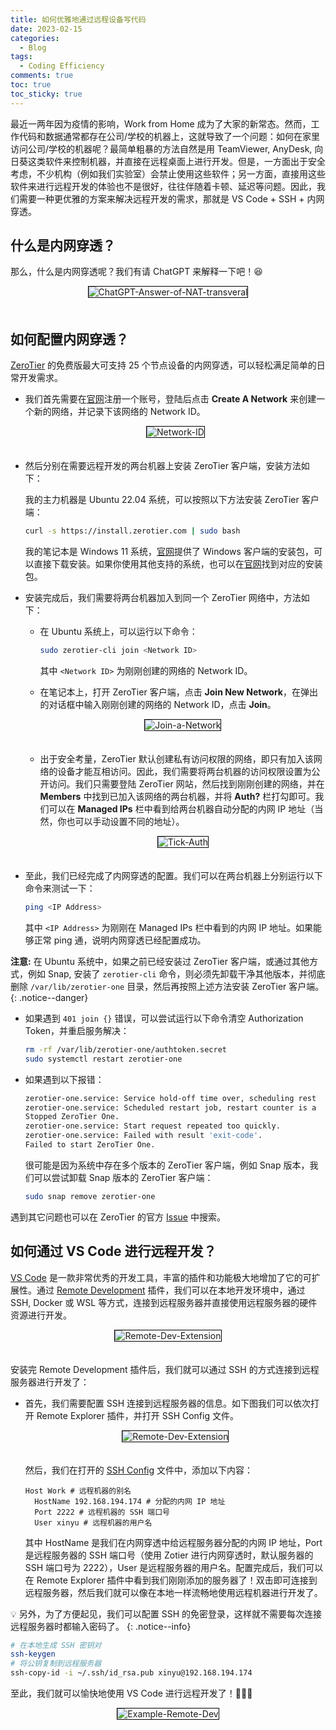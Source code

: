 ```yaml
---
title: 如何优雅地通过远程设备写代码
date: 2023-02-15
categories:
  - Blog
tags:
  - Coding Efficiency
comments: true
toc: true
toc_sticky: true
---
```


最近一两年因为疫情的影响，Work from Home 成为了大家的新常态。然而，工作代码和数据通常都存在公司/学校的机器上，这就导致了一个问题：如何在家里访问公司/学校的机器呢？最简单粗暴的方法自然是用 TeamViewer, AnyDesk, 向日葵这类软件来控制机器，并直接在远程桌面上进行开发。但是，一方面出于安全考虑，不少机构（例如我们实验室）会禁止使用这些软件；另一方面，直接用这些软件来进行远程开发的体验也不是很好，往往伴随着卡顿、延迟等问题。因此，我们需要一种更优雅的方案来解决远程开发的需求，那就是 VS Code + SSH + 内网穿透。

## 什么是内网穿透？

那么，什么是内网穿透呢？我们有请 ChatGPT 来解释一下吧！😆

<div style="text-align:center;">
  <img src="https://user-images.githubusercontent.com/45810070/218642230-8f2b4b57-576b-48b0-8e66-628a9799cecf.png" alt="ChatGPT-Answer-of-NAT-transveral" style="margin-bottom: 20px; border: 1px solid black;">
</div>

## 如何配置内网穿透？

[ZeroTier](https://www.zerotier.com/) 的免费版最大可支持 25 个节点设备的内网穿透，可以轻松满足简单的日常开发需求。

- 我们首先需要在[官网](https://www.zerotier.com/)注册一个账号，登陆后点击 **Create A Network** 来创建一个新的网络，并记录下该网络的 Network ID。

  <div style="text-align:center;">
    <img src="https://user-images.githubusercontent.com/45810070/218676980-7627abcc-8ee9-461b-8a71-da302a463380.jpg" alt="Network-ID" style="margin-bottom: 20px; border: 1px solid black;">
  </div>

- 然后分别在需要远程开发的两台机器上安装 ZeroTier 客户端，安装方法如下：

  我的主力机器是 Ubuntu 22.04 系统，可以按照以下方法安装 ZeroTier 客户端：

  ```bash
  curl -s https://install.zerotier.com | sudo bash
  ```

  我的笔记本是 Windows 11 系统，[官网](https://www.zerotier.com/download/)提供了 Windows 客户端的安装包，可以直接下载安装。如果你使用其他支持的系统，也可以在[官网](https://www.zerotier.com/download/)找到对应的安装包。

- 安装完成后，我们需要将两台机器加入到同一个 ZeroTier 网络中，方法如下：

  - 在 Ubuntu 系统上，可以运行以下命令：

    ```bash
    sudo zerotier-cli join <Network ID>
    ```

    其中 `<Network ID>` 为刚刚创建的网络的 Network ID。

  - 在笔记本上，打开 ZeroTier 客户端，点击 **Join New Network**，在弹出的对话框中输入刚刚创建的网络的 Network ID，点击 **Join**。

    <div style="text-align:center;">
      <img src="https://user-images.githubusercontent.com/45810070/218762377-fcad61c1-dac3-4db5-99cb-75def78a0a5f.png" alt="Join-a-Network" style="margin-bottom: 20px; border: 1px solid black;">
    </div>

  - 出于安全考量，ZeroTier 默认创建私有访问权限的网络，即只有加入该网络的设备才能互相访问。因此，我们需要将两台机器的访问权限设置为公开访问。我们只需要登陆 ZeroTier 网站，然后找到刚刚创建的网络，并在 **Members** 中找到已加入该网络的两台机器，并将 **Auth?** 栏打勾即可。我们可以在 **Managed IPs** 栏中看到给两台机器自动分配的内网 IP 地址（当然，你也可以手动设置不同的地址）。

    <div style="text-align:center;">
      <img src="https://user-images.githubusercontent.com/45810070/218682174-40c6f0c2-c3ca-404b-b57e-ad48e7466b00.png" alt="Tick-Auth" style="margin-bottom: 20px; border: 1px solid black;">
    </div>

- 至此，我们已经完成了内网穿透的配置。我们可以在两台机器上分别运行以下命令来测试一下：

  ```bash
  ping <IP Address>
  ```

  其中 `<IP Address>` 为刚刚在 Managed IPs 栏中看到的内网 IP 地址。如果能够正常 ping 通，说明内网穿透已经配置成功。

**注意:** 在 Ubuntu 系统中，如果之前已经安装过 ZeroTier 客户端，或通过其他方式，例如 Snap, 安装了 `zerotier-cli` 命令，则必须先卸载干净其他版本，并彻底删除 `/var/lib/zerotier-one` 目录，然后再按照上述方法安装 ZeroTier 客户端。
{: .notice--danger}

- 如果遇到 `401 join {}` 错误，可以尝试运行以下命令清空 Authorization Token，并重启服务解决：

  ```bash
  rm -rf /var/lib/zerotier-one/authtoken.secret
  sudo systemctl restart zerotier-one
  ```

- 如果遇到以下报错：

  ```bash
  zerotier-one.service: Service hold-off time over, scheduling rest
  zerotier-one.service: Scheduled restart job, restart counter is a
  Stopped ZeroTier One.
  zerotier-one.service: Start request repeated too quickly.
  zerotier-one.service: Failed with result 'exit-code'.
  Failed to start ZeroTier One.
  ```

  很可能是因为系统中存在多个版本的 ZeroTier 客户端，例如 Snap 版本，我们可以尝试卸载 Snap 版本的 ZeroTier 客户端：

  ```bash
  sudo snap remove zerotier-one
  ```

遇到其它问题也可以在 ZeroTier 的官方 [Issue](https://github.com/zerotier/ZeroTierOne/issues) 中搜索。

## 如何通过 VS Code 进行远程开发？

[VS Code](https://code.visualstudio.com/) 是一款非常优秀的开发工具，丰富的插件和功能极大地增加了它的可扩展性。通过 [Remote Development](https://marketplace.visualstudio.com/items?itemName=ms-vscode-remote.vscode-remote-extensionpack) 插件，我们可以在本地开发环境中，通过 SSH, Docker 或 WSL 等方式，连接到远程服务器并直接使用远程服务器的硬件资源进行开发。

<div style="text-align:center;">
      <img src="https://user-images.githubusercontent.com/45810070/218764813-c3b169bb-d835-415e-b181-ab8e02bff15b.png" alt="Remote-Dev-Extension" style="margin-bottom: 20px; border: 1px solid black;">
</div>

安装完 Remote Development 插件后，我们就可以通过 SSH 的方式连接到远程服务器进行开发了：

- 首先，我们需要配置 SSH 连接到远程服务器的信息。如下图我们可以依次打开 Remote Explorer 插件，并打开 SSH Config 文件。

  <div style="text-align:center;">
        <img src="https://user-images.githubusercontent.com/45810070/218765772-a08408cc-d5b9-4cf5-95f2-7b9ef06bbc0a.png" alt="Remote-Dev-Extension" style="margin-bottom: 20px; border: 1px solid black;">
  </div>

  然后，我们在打开的 [SSH Config](https://linux.die.net/man/5/ssh_config) 文件中，添加以下内容：

  ```shell
  Host Work # 远程机器的别名
    HostName 192.168.194.174 # 分配的内网 IP 地址
    Port 2222 # 远程机器的 SSH 端口号
    User xinyu # 远程机器的用户名
  ```

  其中 HostName 是我们在内网穿透中给远程服务器分配的内网 IP 地址，Port 是远程服务器的 SSH 端口号（使用 Zotier 进行内网穿透时，默认服务器的 SSH 端口号为 2222），User 是远程服务器的用户名。配置完成后，我们可以在 Remote Explorer 插件中看到我们刚刚添加的服务器了！双击即可连接到远程服务器，然后我们就可以像在本地一样流畅地使用远程机器进行开发了。

💡 另外，为了方便起见，我们可以配置 SSH 的免密登录，这样就不需要每次连接远程服务器时都输入密码了。
{: .notice--info}

```bash
# 在本地生成 SSH 密钥对
ssh-keygen
# 将公钥复制到远程服务器
ssh-copy-id -i ~/.ssh/id_rsa.pub xinyu@192.168.194.174
```

至此，我们就可以愉快地使用 VS Code 进行远程开发了！🎉🎉🎉

<div style="text-align:center;">
        <img src="https://user-images.githubusercontent.com/45810070/218771838-a4c81287-7a0c-466c-b26c-60aa620eb2b1.png" alt="Example-Remote-Dev" style="margin-bottom: 20px; border: 1px solid black;">
</div>
